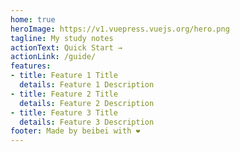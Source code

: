 ```yaml
---
home: true
heroImage: https://v1.vuepress.vuejs.org/hero.png
tagline: My study notes
actionText: Quick Start →
actionLink: /guide/
features:
- title: Feature 1 Title
  details: Feature 1 Description
- title: Feature 2 Title
  details: Feature 2 Description
- title: Feature 3 Title
  details: Feature 3 Description
footer: Made by beibei with ❤️
---
```

